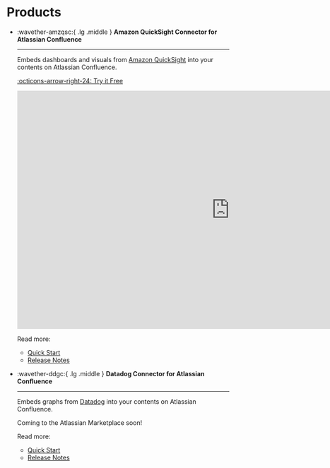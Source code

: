 # Products

<div class="grid cards" markdown>

- :wavether-amzqsc:{ .lg .middle } **Amazon QuickSight Connector for Atlassian Confluence**

  ***

  Embeds dashboards and visuals from [Amazon QuickSight](https://aws.amazon.com/quicksight) into your contents on Atlassian Confluence.

  [:octicons-arrow-right-24: Try it Free](https://marketplace.atlassian.com/1234924?utm=wavether_site)

    <p class="video-wrapper">
      <iframe class='youtube-embed' width="960" height="540" src="https://www.youtube.com/embed/ge3mD92vs8A?si=jSv06wUKBcyX9ijs&autoplay=1&playlist=ge3mD92vs8A&loop=1" title="YouTube video player" frameborder="0" allow="accelerometer; autoplay; clipboard-write; encrypted-media; gyroscope; picture-in-picture; web-share" referrerpolicy="strict-origin-when-cross-origin" allowfullscreen></iframe>
    </p>

  Read more:

  - [Quick Start](amazon-quicksight-connector-confluence/quick-start.md)
  - [Release Notes](amazon-quicksight-connector-confluence/release-notes.md)

  </div>

<div class="grid cards" markdown>

- :wavether-ddgc:{ .lg .middle } **Datadog Connector for Atlassian Confluence**

  ***

  Embeds graphs from [Datadog](https://datadoghq.com) into your contents on Atlassian Confluence.

  Coming to the Atlassian Marketplace soon!

  Read more:

  - [Quick Start](datadog-connector-confluence/quick-start.md)
  - [Release Notes](datadog-connector-confluence/release-notes.md)

  </div>
